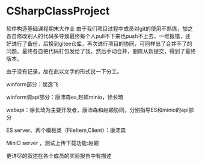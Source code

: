 # CSharpClassProject
软件构造基础课程期末大作业
由于我们项目过程中成员对git的使用不熟练，加之各自修改别人的代码多导致最终每个人pull不下来也push不上去，一堆报错，还好进行了备份，后换到gitee仓库，再次进行项目的协同，可同样出了合并不了的问题。最终各自把代码打包发给了我，然后手动合并，删库从新提交，得到了最终版本。

由于没有记录，故在此以文字的形式说一下分工。

winform部分：侯逸飞

winform调api部分：康沛森es,赵颖minio，徐长琦

webapi：徐长琦为主要开发者，康沛森和赵颖协同，分别指导ES和minio的api部分

ES server、两个模板类（FileItem,Client）：康沛森

MiniO server ，测试上传下载功能:赵颖

更详尽的叙述在各个成员的实验报告中有描述

